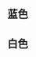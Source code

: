 <script>
import { copy } from '../utils/index'
export default {
  data() {
    return {
      blueMap: [
        { name: '飞燕草蓝', color: '#0f59a4' },
        { name: '群青', color: '#1772b4' },
        { name: '宝石蓝', color: '#2486b9' },
        { name: '睛蓝', color: '#5698c3' },
        { name: '晴山蓝', color: '#8fb2c9' },
        { name: '云水蓝', color: '#baccd9' },
      ],
      whiteMap: [
        { name: '月影白', color: '#c0c4c3' },
        { name: '银鱼白', color: '#cdd1d3' },
        { name: '云峰白', color: '#d8e3e7' },
        { name: '月白', color: '#eef7f2' },
        { name: '象牙白', color: '#fffef8' },
      ],
    }
  },
  methods: {
    copy: copy,
    // 颜色混入
    tintColor(c, tint) {
      const color = c.replace('#', '')
      let red = parseInt(color.slice(0, 2), 16)
      let green = parseInt(color.slice(2, 4), 16)
      let blue = parseInt(color.slice(4, 6), 16)

      if (tint === 0) {
        // when primary color is in its rgb space
        return [red, green, blue].join(',')
      } else {
        red += Math.round(tint * (255 - red))
        green += Math.round(tint * (255 - green))
        blue += Math.round(tint * (255 - blue))
        red = red.toString(16)
        green = green.toString(16)
        blue = blue.toString(16)
        return `#${red}${green}${blue}`
      }
    },
  },
}
</script>


## 蓝色
<template>
  <div class="color">
    <div class="color-box" v-for="item in blueMap" :key="item.color">
      <div class="main-color" @click="copy(item.color)" :style="{ background: item.color }">{{ item.name }}<br /><br />{{ item.color }}</div>
      <div class="gradual-color" :style="{ background: tintColor(item.color, 0.9) }">
        <div class="gradual-color-item" @click="copy(tintColor(item.color, key / 10))" v-for="key in 8" :key="key" :style="{ background: tintColor(item.color, key / 10) }"></div>
      </div>
    </div>
  </div>
</template>

## 白色
<template>
  <div class="color">
    <div class="color-box" v-for="item in whiteMap" :key="item.color">
      <div class="main-color" @click="copy(item.color)" :style="{ background: item.color, color: '#000' }">{{ item.name }}<br /><br />{{ item.color }}</div>
      <div class="gradual-color" :style="{ background: tintColor(item.color, 0.9) }">
        <div class="gradual-color-item"  @click="copy(tintColor(item.color, key / 10))" v-for="key in 8" :key="key" :style="{ background: tintColor(item.color, key / 10) }"></div>
      </div>
    </div>
  </div>
</template>